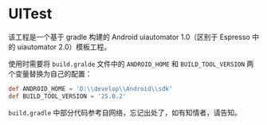 # UITest

该工程是一个基于 gradle 构建的 Android uiautomator 1.0（区别于 Espresso 中的 uiautomator 2.0）模板工程。

使用时需要将 `build.gralde` 文件中的 `ANDROID_HOME` 和 `BUILD_TOOL_VERSION` 两个变量替换为自己的配置：

```gradle
def ANDROID_HOME = 'D:\\develop\\Android\\sdk'
def BUILD_TOOL_VERSION = '25.0.2'
```

`build.gradle` 中部分代码参考自网络，忘记出处了，如有知情者，请告知。